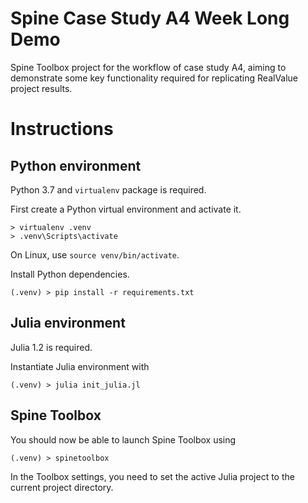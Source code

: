 Spine Case Study A4 Week Long Demo
==================================

Spine Toolbox project for the workflow of case study A4, aiming to demonstrate 
some key functionality required for replicating RealValue project results.

# Instructions

## Python environment

Python 3.7 and `virtualenv` package is required.

First create a Python virtual environment and activate it.

    > virtualenv .venv
    > .venv\Scripts\activate
    
On Linux, use `source venv/bin/activate`.
    
Install Python dependencies.

    (.venv) > pip install -r requirements.txt
    
    
## Julia environment

Julia 1.2 is required.
    
Instantiate Julia environment with

    (.venv) > julia init_julia.jl


## Spine Toolbox

You should now be able to launch Spine Toolbox using

    (.venv) > spinetoolbox
    
In the Toolbox settings, you need to set the active Julia project to the 
current project directory.
